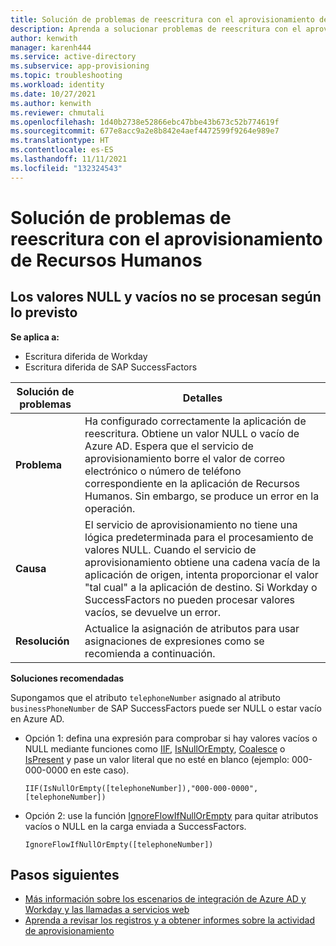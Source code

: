 ```yaml
---
title: Solución de problemas de reescritura con el aprovisionamiento de Recursos Humanos
description: Aprenda a solucionar problemas de reescritura con el aprovisionamiento de recursos humanos
author: kenwith
manager: karenh444
ms.service: active-directory
ms.subservice: app-provisioning
ms.topic: troubleshooting
ms.workload: identity
ms.date: 10/27/2021
ms.author: kenwith
ms.reviewer: chmutali
ms.openlocfilehash: 1d40b2738e52866ebc47bbe43b673c52b774619f
ms.sourcegitcommit: 677e8acc9a2e8b842e4aef4472599f9264e989e7
ms.translationtype: HT
ms.contentlocale: es-ES
ms.lasthandoff: 11/11/2021
ms.locfileid: "132324543"
---
```

# <a name="troubleshoot-hr-write-back-issues"></a>Solución de problemas de reescritura con el aprovisionamiento de Recursos Humanos

## <a name="null-and-empty-values-not-processed-as-expected"></a>Los valores NULL y vacíos no se procesan según lo previsto
**Se aplica a:**
* Escritura diferida de Workday
* Escritura diferida de SAP SuccessFactors

| Solución de problemas | Detalles |
|-- | -- |
| **Problema** | Ha configurado correctamente la aplicación de reescritura. Obtiene un valor NULL o vacío de Azure AD. Espera que el servicio de aprovisionamiento borre el valor de correo electrónico o número de teléfono correspondiente en la aplicación de Recursos Humanos. Sin embargo, se produce un error en la operación. |
| **Causa** | El servicio de aprovisionamiento no tiene una lógica predeterminada para el procesamiento de valores NULL. Cuando el servicio de aprovisionamiento obtiene una cadena vacía de la aplicación de origen, intenta proporcionar el valor "tal cual" a la aplicación de destino. Si Workday o SuccessFactors no pueden procesar valores vacíos, se devuelve un error. |
| **Resolución** | Actualice la asignación de atributos para usar asignaciones de expresiones como se recomienda a continuación. |

**Soluciones recomendadas**

  Supongamos que el atributo `telephoneNumber` asignado al atributo `businessPhoneNumber` de SAP SuccessFactors puede ser NULL o estar vacío en Azure AD. 
  * Opción 1: defina una expresión para comprobar si hay valores vacíos o NULL mediante funciones como [IIF](functions-for-customizing-application-data.md#iif), [IsNullOrEmpty](functions-for-customizing-application-data.md#isnullorempty), [Coalesce](functions-for-customizing-application-data.md#coalesce) o [IsPresent](functions-for-customizing-application-data.md#ispresent) y pase un valor literal que no esté en blanco (ejemplo: 000-000-0000 en este caso). 
  
     `IIF(IsNullOrEmpty([telephoneNumber]),"000-000-0000",[telephoneNumber])`

  * Opción 2: use la función [IgnoreFlowIfNullOrEmpty](functions-for-customizing-application-data.md#ignoreflowifnullorempty) para quitar atributos vacíos o NULL en la carga enviada a SuccessFactors. 
  
     `IgnoreFlowIfNullOrEmpty([telephoneNumber])` 



## <a name="next-steps"></a>Pasos siguientes

* [Más información sobre los escenarios de integración de Azure AD y Workday y las llamadas a servicios web](workday-integration-reference.md)
* [Aprenda a revisar los registros y a obtener informes sobre la actividad de aprovisionamiento](check-status-user-account-provisioning.md)
